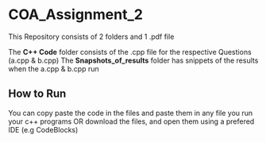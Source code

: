 # COA_Assignment_2
This Repository consists of 2 folders and 1 .pdf file

The **C++ Code** folder consists of the .cpp file for the respective Questions (a.cpp & b.cpp)
The **Snapshots_of_results** folder has snippets of the results when the a.cpp & b.cpp run

## How to Run 
You can copy paste the code in the files and paste them in any file you run your c++ programs OR download the files, and open them using a prefered IDE (e.g CodeBlocks)
